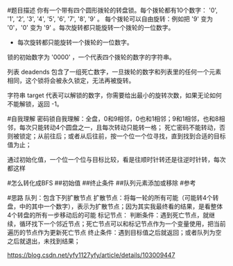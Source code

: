 #题目描述
你有一个带有四个圆形拨轮的转盘锁。每个拨轮都有10个数字： '0', '1', '2', '3', '4', '5', '6', '7', '8', '9' 。
每个拨轮可以自由旋转：例如把 '9' 变为  '0'，'0' 变为 '9' 。每次旋转都只能旋转一个拨轮的一位数字。
* 每次旋转都只能旋转一个拨轮的一位数字。

锁的初始数字为 '0000' ，一个代表四个拨轮的数字的字符串。

列表 deadends 包含了一组死亡数字，一旦拨轮的数字和列表里的任何一个元素相同，这个锁将会被永久锁定，无法再被旋转。

字符串 target 代表可以解锁的数字，你需要给出最小的旋转次数，如果无论如何不能解锁，返回 -1。



#自我理解
密码锁自我理解：全盘，0和9相邻，0也和1相邻；9和1相邻，也和8相邻，每次只能转动4个圆盘之一，且每次转动只能转一格；
死亡密码不能转动，否则被锁定；从前往后；或者从后往前，按一个位一个位寻找，直到找到合适的目标值为止；

通过初始化值，一个位一个位与目标比较，看是往顺时针转还是往逆时针转，每次都这样

#怎么转化成BFS
##初始值
##终止条件
##队列元素添加或移除
#参考





#思路
    队列：包含下列扩散节点
    扩散节点：将每一轮的所有可能（可能转4个转盘，中的其中一个数字），表示为扩散节点；因为其实我最终看的结果，是看整体4个转盘的所有一步移动后的可能
    标记节点：
    判断条件：遇到死亡节点，就继续，循环找下一个邻近节点；死亡节点可以和标记节点作为一个变量使用，把当前遍历的节点作为更新死亡节点
    终止条件：遇到目标值之后就返回；或者队列为空之后就退出，未找到结果；
    


   
                
        
 
https://blog.csdn.net/yfy1127yfy/article/details/103009447
